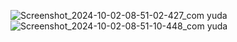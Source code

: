 ![Screenshot_2024-10-02-08-51-02-427_com yuda](https://github.com/user-attachments/assets/3de7c455-c78b-4a59-9520-ca9c474f9c62)
![Screenshot_2024-10-02-08-51-10-448_com yuda](https://github.com/user-attachments/assets/14a6b25f-ebcb-421f-9291-03c506eace92)

